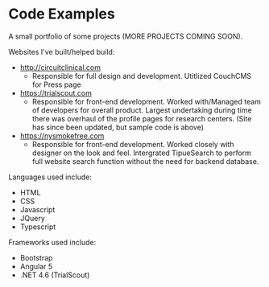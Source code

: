 # Code Examples 
A small portfolio of some projects (MORE PROJECTS COMING SOON).

Websites I've built/helped build:
   * http://circuitclinical.com
      * Responsible for full design and development. Utitlized CouchCMS for Press page
   * https://trialscout.com
       * Responsible for front-end development. Worked with/Managed team of developers for overall product. Largest undertaking during time there was overhaul of the profile pages for research centers. (Site has since been updated, but sample code is above)
   * https://nysmokefree.com
        * Responsible for front-end development. Worked closely with designer on the look and feel. Intergrated TipueSearch to perform full website search function without the need for backend database. 

Languages used include:
   * HTML
   * CSS 
   * Javascript
   * JQuery
   * Typescript

Frameworks used include:
   * Bootstrap
   * Angular 5
   * .NET 4.6 (TrialScout)
